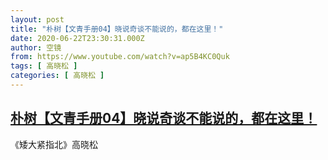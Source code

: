```yaml
---
layout: post
title: "朴树【文青手册04】晓说奇谈不能说的，都在这里！"
date: 2020-06-22T23:30:31.000Z
author: 空镜
from: https://www.youtube.com/watch?v=ap5B4KC0Quk
tags: [ 高晓松 ]
categories: [ 高晓松 ]
---
```

<!--1592868631000-->
[朴树【文青手册04】晓说奇谈不能说的，都在这里！](https://www.youtube.com/watch?v=ap5B4KC0Quk)
------

<div>
《矮大紧指北》高晓松
</div>
